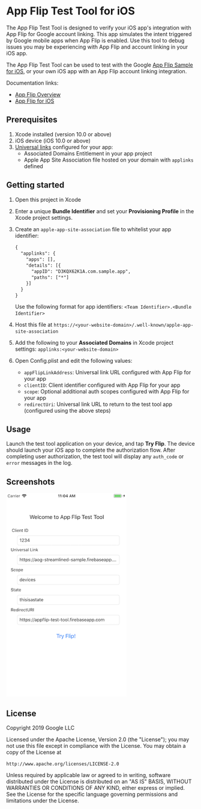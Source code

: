 # App Flip Test Tool for iOS

The App Flip Test Tool is designed to verify your iOS app's integration with
App Flip for Google account linking.
This app simulates the intent triggered by Google mobile apps when App Flip is enabled.
Use this tool to debug issues you may be experiencing with App Flip and account linking
in your iOS app.

The App Flip Test Tool can be used to test with the Google
[App Flip Sample for iOS](https://github.com/googlesamples/identity-appflip-ios),
or your own iOS app with an App Flip account linking integration.

Documentation links:

- [App Flip Overview](https://developers.google.com/identity/account-linking/app-flip-overview)
- [App Flip for iOS](https://developers.google.com/identity/account-linking/app-flip-ios)

## Prerequisites

1. Xcode installed (version 10.0 or above)
1. iOS device (iOS 10.0 or above)
1. [Universal links](https://developer.apple.com/documentation/uikit/inter-process_communication/allowing_apps_and_websites_to_link_to_your_content/enabling_universal_links)
   configured for your app:
   - Associated Domains Entitlement in your app project
   - Apple App Site Association file hosted on your domain with `applinks` defined

## Getting started

1. Open this project in Xcode
1. Enter a unique **Bundle Identifier** and set your **Provisioning Profile**
   in the Xcode project settings.
1. Create an `apple-app-site-association` file to whitelist your app identifier:
    ```
    {
      "applinks": {
        "apps": [],
        "details": [{
          "appID": "D3KQX62K1A.com.sample.app",
          "paths": ["*"]
        }]
      }
    }
    ```

   Use the following format for app identifiers: `<Team Identifier>.<Bundle Identifier>`

1. Host this file at `https://<your-website-domain>/.well-known/apple-app-site-association`
1. Add the following to your **Associated Domains** in Xcode project settings:
   `applinks:<your-website-domain>`
1. Open Config.plist and edit the following values:
   - `appFlipLinkAddress`: Universal link URL configured with App Flip for your app
   - `clientID`: Client identifier configured with App Flip for your app
   - `scope`: Optional additional auth scopes configured with App Flip for your app
   - `redirectUri`: Universal link URL to return to the test tool app (configured
     using the above steps)


## Usage

Launch the test tool application on your device, and tap **Try Flip**.
The device should launch your iOS app to complete the authorization flow.
After completing user authorization, the test tool will display any `auth_code`
or `error` messages in the log.

## Screenshots

![](images/screenshot.png)

## License

Copyright 2019 Google LLC

Licensed under the Apache License, Version 2.0 (the "License");
you may not use this file except in compliance with the License.
You may obtain a copy of the License at

    http://www.apache.org/licenses/LICENSE-2.0

Unless required by applicable law or agreed to in writing, software
distributed under the License is distributed on an "AS IS" BASIS,
WITHOUT WARRANTIES OR CONDITIONS OF ANY KIND, either express or implied.
See the License for the specific language governing permissions and
limitations under the License.
